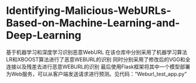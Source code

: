 # Identifying-Malicious-WebURLs-Based-on-Machine-Learning-and-Deep-Learning
基于机器学习和深度学习识别恶意WebURL
在该仓库中分别采用了机器学习算法LR和XBOOST算法进行了恶意WEBURL的识别
同时分别采用了修改后的VGG和全连接以及残差去进行恶意WEBURL的识别
最后使用Flask框架将其中一个模型部署为Web服务，可以从客户端发送请求进行预测。见代码：“Weburl_test_app.py”
